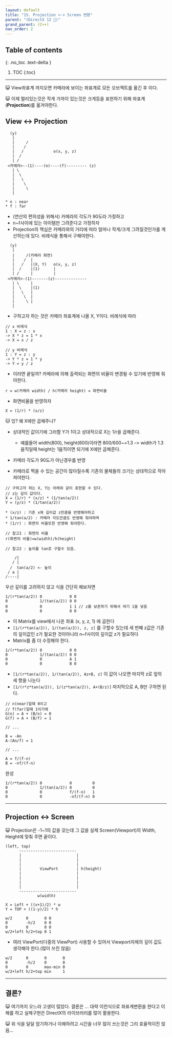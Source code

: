 ```yaml
---
layout: default
title: "15. Projection <-> Screen 변환"
parent: "(DirectX 12 🌠)"
grand_parent: (C++)
nav_order: 2
---
```


## Table of contents
{: .no_toc .text-delta }

1. TOC
{:toc}

---

😺 View좌표계 까지오면 카메라에 보이는 좌표계로 모든 오브젝트를 옮긴 후 이다.

😺 이제 멀리있는것은 작게 가까이 있는것은 크게등을 표현하기 위해 좌표계(**Projection**)를 옮겨야한다.

## View <-> Projection

```
  (y)
   | 
   |     /
   |    /
   |   /             o(x, y, z)
   |  /
   | /
 <카메라>--(1)----(n)----(f)--------- (z)
   | \
   |  \
   |   \
   |    \
   |     \
   |   

* n : near
* f : far
```

* (연산의 편의성을 위해서) 카메라의 각도가 90도라 가정하고
* n~f사이에 있는 아이템만 그려준다고 가정하자
* Projection의 핵심은 카메라와의 거리에 따라 얼마나 작게/크게 그려질것인가를 계산하는데 있다.
비례식을 통해서 구해야한다.

```
  (y)
   | 
   |     /(카메라 화면)
   |    /  |
   |   /   |(X, Y)   o(x, y, z)
   |  /    |(1)      |
   | /     |         |
 <카메라>-(1)-------(z)--------------
   | \     |
   |  \    |(1)
   |   \   |
   |    \  |
   |     \ |
   |  
```

* 구하고자 하는 것은 카메라 좌표계에 나올 X, Y이다. 비례식에 따라

```
// x 비례식
1 : X = z : x
-> X * z = 1 * x
-> X = x / z

// y 비례식
1 : Y = z : y
-> Y * z = 1 * y
-> Y = y / z
```

* 이러면 끝일까? 카메라에 의해 출력되는 화면의 비율이 변경될 수 있기에 반영해 줘야한다.

```
r = w(카메라 width) / h(카메라 height) = 화면비율
```

* 화면비율을 반영하자

```
X = (1/r) * (x/z)
```

🐱 잉? 왜 X에만 곱해주나?

* 상대적인 값이기에 그러함 Y가 1이고 상대적으로 X는 1/r을 곱해준다.
    * 예를들어 width(800), height(600)이라면 800/600~=1.3 –> width가 1.3 움직일때 height는 1움직이면 되기에 X에만 곱해준다.

* 카메라 각도가 90도가 아닌경우를 반영
* 카메라로 찍을 수 있는 공간이 많아질수록 기존의 물체들의 크기는 상대적으로 작아져야한다.

```
// 구하고자 하는 X, Y는 아래와 같이 표현할 수 있다.
// z는 깊이 값이다.
X = (1/r) * (x/z) * (1/tan(a/2))
Y = (y/z) * (1/tan(a/2))

* (x/z) : 기존 x에 깊이값 z만큼을 반영해야하고
* 1/tan(a/2) : 카메라 각도만큼도 반영해 줘야하며
* (1/r) : 화면의 비율또한 반영해 줘야한다.
```

```
// 참고1 : 화면의 비율
r(화면의 비율)=w(width)/h(height)
```

```
// 참고2 : 높이를 tan로 구할수 있음.

    /|
   / |
  /  tan(a/2) <- 높이
 / a | 
/----|
```

우선 깊이를 고려하지 않고 식을 간단히 해보자면

```
1/(r*tan(a/2)) 0            0 0
0              1/(tan(a/2)) 0 0
0              0            1 1 // z를 보존하기 위해서 여기 1을 넣음
0              0            0 0
```

* 이 Matrix를 view에서 나온 좌표 (x, y, z, 1) 에 곱한다
* `[1/(r*tan(a/2)), 1/(tan(a/2)), z, z]` 를 구할수 있는데 세 번째 z값은 기존의 깊이값인 z가 필요한 것이아니라 n~f사이의 깊이값 z가 필요하다
* Matrix를 좀 더 수정해야 한다.

```
1/(r*tan(a/2)) 0            0 0
0              1/(tan(a/2)) 0 0
0              0            A 1
0              0            B 0
```

* `[1/(r*tan(a/2)), 1/(tan(a/2)), Az+B, z]` 이 값이 나오면
마지막 z로 앞의 세 항을 나눈다
* `[1/(r*z*tan(a/2)), 1/(z*tan(a/2)), A+(B/z)]` 마지막으로 A, B만 구하면 된다.

```
// n(near)일때 0이고
// f(far)일때 1이기에
G(n) = A + (B/n) = 0
G(f) = A + (B/f) = 1

// ...

B = -An
A-(An/f) = 1

// ...

A = f/(f-n)
B = -nf/(f-n)
```

완성

```
1/(r*tan(a/2)) 0            0         0
0              1/(tan(a/2)) 0         0
0              0            f/(f-n)   1
0              0            -nf/(f-n) 0
```

---

## Projection <-> Screen

😺 Projection은 -1~1의 값을 갖는데 그 값을 실제 Screen(Viewport)의 Width, Height에 맞춰 주면 끝이다.

```
(left, top)
      -------------------------
      |                        |
      |                        |
      |                        |
      |        ViewPort        | h(height)
      |                        |
      |                        |
      |                        |
      |                        |
      -------------------------
              w(width)

X = Left + ((x+1)/2) * w
Y = TOP + ((1-y)/2) * h
```

```
w/2      0       0 0
0        -h/2    0 0
0        0       0 0
w/2+left h/2+top 0 1
```

* 여러 ViewPort(다중의 ViewPort) 사용할 수 있어서 Viewport자체의 깊이 값도 생각해야 한다.(많이 쓰진 않음)

```
w/2      0       0       0
0        -h/2    0       0
0        0       max-min 0
w/2+left h/2+top min     1
```

---

## 결론?

😺 여기까지 오느라 고생이 많았다. 결론은 ... 대략 이런식으로 좌표계변환을 한다고 이해를 하고 실제구현은 DirectX의 라이브러리를 많이 활용한다.

😺 위 식을 달달 암기하거나 이해하려고 시간을 너무 많이 쓰는것은 그리 효율적이진 않음...